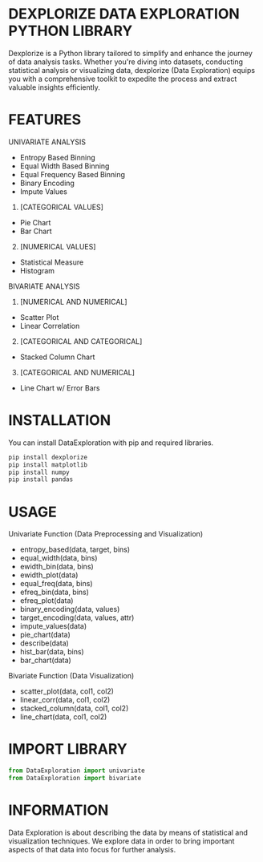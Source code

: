 # DEXPLORIZE DATA EXPLORATION PYTHON LIBRARY

Dexplorize is a Python library tailored to simplify and enhance the journey of data analysis tasks. Whether you're diving into datasets, conducting statistical analysis or visualizing data, dexplorize (Data Exploration) equips you with a comprehensive toolkit to expedite the process and extract valuable insights efficiently.

# FEATURES

UNIVARIATE ANALYSIS
- Entropy Based Binning
- Equal Width Based Binning
- Equal Frequency Based Binning
- Binary Encoding
- Impute Values

1. [CATEGORICAL VALUES]
- Pie Chart
- Bar Chart

2. [NUMERICAL VALUES]
- Statistical Measure
- Histogram

BIVARIATE ANALYSIS
1. [NUMERICAL AND NUMERICAL]
- Scatter Plot
- Linear Correlation

2. [CATEGORICAL AND CATEGORICAL]
- Stacked Column Chart

3. [CATEGORICAL AND NUMERICAL]
- Line Chart w/ Error Bars

# INSTALLATION
You can install DataExploration with pip and required libraries.

```python
pip install dexplorize
pip install matplotlib
pip install numpy
pip install pandas
```

# USAGE
Univariate Function (Data Preprocessing and Visualization)
- entropy_based(data, target, bins)
- equal_width(data, bins)
- ewidth_bin(data, bins)
- ewidth_plot(data)
- equal_freq(data, bins)
- efreq_bin(data, bins)
- efreq_plot(data)
- binary_encoding(data, values)
- target_encoding(data, values, attr)
- impute_values(data)
- pie_chart(data)
- describe(data)
- hist_bar(data, bins)
- bar_chart(data)

Bivariate Function (Data Visualization)
- scatter_plot(data, col1, col2)
- linear_corr(data, col1, col2)
- stacked_column(data, col1, col2)
- line_chart(data, col1, col2)

# IMPORT LIBRARY

```python
from DataExploration import univariate
from DataExploration import bivariate
```


# INFORMATION
Data Exploration is about describing the data by means of statistical and visualization techniques. We explore data in order to bring important aspects of that data into focus for further analysis.